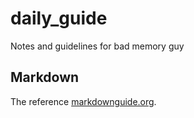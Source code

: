 # daily_guide
Notes and guidelines for bad memory guy

## Markdown

The reference [markdownguide.org](https://www.markdownguide.org/basic-syntax/).
